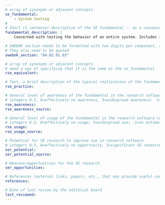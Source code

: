 ```yaml
---
# array of synonyms or adjacent concepts
se_fundamental:
    - System testing
#
# Short (1 sentence) description of the SE fundamental -- as a convenience
fundamental_description: |
    Concerned with testing the behavior of an entire system. Includes interactions through external interfaces to, e.g., other applications,  hardware devices, or the operating environment.

# SWEBOK section needs to be formatted with two digits per component, zero-filled so that they sort lexically as strings
# They also need to be quoted
swebok_section: "04.02.01.03"

# array of synonyms or adjacent concepts
# need a way of specifying that it is the same as the se_fundamental
rse_equivalent:

# Text, a brief description of the typical realizations of the fundamental, in RSE practice
rse_practice: 

# General level of awareness of the fundamental in the research software community
# integers 0-3, 0=effectively no awareness, 3=widespread awareness; -1=no estimate
rse_awareness:
rse_awareness_source: 

# General level of usage of the fundamental in the research software community
# integers 0-3, 0=effectively no usage, 3=widespread use; -1=no estimate
rse_usage: 
rse_usage_source: 

# Potential for SE research to improve use in research software
# integers 0-3, 0=effectively no opportunity, 3=significant SE research beneficial; -1=no estimate
ser_potential: 
ser_potential_source: 

# Reasons/opportunities for the SE research
ser_opportunities: 

# References (external links, papers, etc., that may provide useful connections)
references:

# Date of last review by the editorial board
last_reviewed: 
---
```

